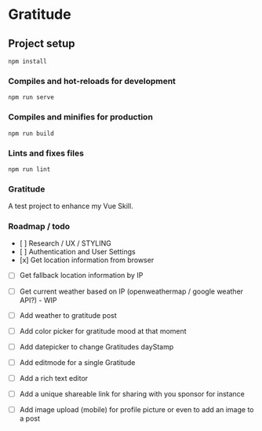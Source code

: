 # Gratitude

## Project setup
```
npm install
```

### Compiles and hot-reloads for development
```
npm run serve
```

### Compiles and minifies for production
```
npm run build
```

### Lints and fixes files
```
npm run lint
```

### Gratitude
A test project to enhance my Vue Skill.

### Roadmap / todo
- \[ ] Research / UX / STYLING
- \[ ] Authentication and User Settings
- \[x] Get location information from browser
- [ ] Get fallback location information by IP
- [ ] Get current weather based on IP (openweathermap / google weather API?) - WIP
- [ ] Add weather to gratitude post
- [ ] Add color picker for gratitude mood at that moment
- [ ] Add datepicker to change Gratitudes dayStamp
- [ ] Add editmode for a single Gratitude
- [ ] Add a rich text editor
- [ ] Add a unique shareable link for sharing with you sponsor for instance
- [ ] Add image upload (mobile) for profile picture or even to add an image to a post


